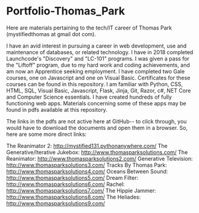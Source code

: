 # Portfolio-Thomas_Park
Here are materials pertaining to the tech/IT career of Thomas Park (mystifiedthomas at gmail dot com).

I have an avid interest in pursuing a career in web development, use and maintenance of databases, or related technology. I have in 2018 completed Launchcode's "Discovery" and "LC-101" programs. I was given a pass for the "Liftoff" program, due to my hard work and coding achievements, and am now an Apprentice seeking employment. I have completed two Gale courses, one on Javascript and one on Visual Basic. Certificates for these courses can be found in this repository. I am familiar with Python, CSS, HTML, SQL, Visual Basic, Javascript, Flask, Jinja, Git, Razor, c#, NET Core and Computer Science essentials. I have created hundreds of fully functioning web apps. Materials concerning some of these apps may be found in pdfs available at this repository.

The links in the pdfs are not active here at GitHub-- to click through, you would have to download the documents and open them in a browser. So, here are some more direct links:

The Reanimator 2: http://mystified131.pythonanywhere.com/
The Generative/Iterative Jukebox: http://www.thomasparksolutions.com/
The Reanimator: http://www.thomasparksolutions2.com/
Generative Television: http://www.thomasparksolutions3.com/
Tracks By Thomas Park: http://www.thomasparksolutions4.com/
Oceans Between Sound: http://www.thomasparksolutions5.com/
Dream Filter: http://www.thomasparksolutions6.com/
Rachel: http://www.thomasparksolutions7.com/
The Hippie Jammer: http://www.thomasparksolutions8.com/
The Heliades: http://www.thomasparksolutions9.com/


